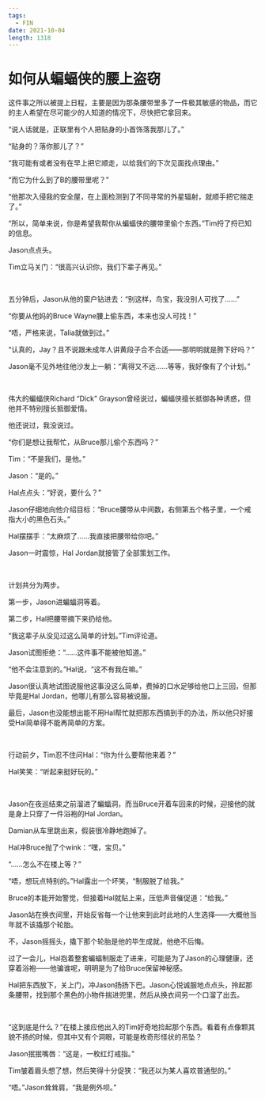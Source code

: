 ```yaml
---
tags:
  - FIN
date: 2021-10-04
length: 1318
---
```


# 如何从蝙蝠侠的腰上盗窃

这件事之所以被提上日程，主要是因为那条腰带里多了一件极其敏感的物品，而它的主人希望在尽可能少的人知道的情况下，尽快把它拿回来。

“说人话就是，正联里有个人把贴身的小首饰落我那儿了。”

“贴身的？落你那儿了？”

“我可能有或者没有在早上把它顺走，以给我们的下次见面找点理由。”

“而它为什么到了B的腰带里呢？”

“他那次入侵我的安全屋，在上面检测到了不同寻常的外星辐射，就顺手把它揣走了。”

“所以，简单来说，你是希望我帮你从蝙蝠侠的腰带里偷个东西。”Tim捋了捋已知的信息。

Jason点点头。

Tim立马关门：“很高兴认识你，我们下辈子再见。”

<br>

五分钟后，Jason从他的窗户钻进去：“别这样，鸟宝，我没别人可找了……”

“你要从他妈的Bruce Wayne腰上偷东西，本来也没人可找！”

“唔，严格来说，Talia就做到过。”

“认真的，Jay？且不说跟未成年人讲黄段子合不合适——那明明就是胯下好吗？”

Jason毫不见外地往他沙发上一躺：“离得又不远……等等，我好像有了个计划。”

<br>

伟大的蝙蝠侠Richard “Dick” Grayson曾经说过，蝙蝠侠擅长抵御各种诱惑，但他并不特别擅长抵御爱情。

他还说过，我没说过。

“你们是想让我帮忙，从Bruce那儿偷个东西吗？”

Tim：“不是我们，是他。”

Jason：“是的。”

Hal点点头：“好说，要什么？”

Jason仔细地向他介绍目标：“Bruce腰带从中间数，右侧第五个格子里，一个戒指大小的黑色石头。”

Hal摆摆手：“太麻烦了……我直接把腰带给你吧。”

Jason一时震惊，Hal Jordan就接管了全部策划工作。

<br>

计划共分为两步。

第一步，Jason进蝙蝠洞等着。

第二步，Hal把腰带摘下来扔给他。

“我这辈子从没见过这么简单的计划。”Tim评论道。

Jason试图拒绝：“……这件事不能被他知道。”

“他不会注意到的。”Hal说，“这不有我在嘛。”

Jason很认真地试图说服他这事没这么简单，费掉的口水足够给他口上三回，但那毕竟是Hal Jordan，他哪儿有那么容易被说服。

最后，Jason也没能想出能不用Hal帮忙就把那东西搞到手的办法，所以他只好接受Hal简单得不能再简单的方案。

<br>

行动前夕，Tim忍不住问Hal：“你为什么要帮他来着？”

Hal笑笑：“听起来挺好玩的。”

<br>

Jason在夜巡结束之前溜进了蝙蝠洞，而当Bruce开着车回来的时候，迎接他的就是身上只穿了一件浴袍的Hal Jordan。

Damian从车里跳出来，假装很冷静地跑掉了。

Hal冲Bruce抛了个wink：“嘿，宝贝。”

“……怎么不在楼上等？”

“唔，想玩点特别的。”Hal露出一个坏笑，“制服脱了给我。”

Bruce的本能开始警觉，但接着Hal就贴上来，压低声音催促道：“给我。”

Jason站在换衣间里，开始反省每一个让他来到此时此地的人生选择——大概他当年就不该撬那个轮胎。

不，Jason摇摇头，撬下那个轮胎是他的毕生成就，他绝不后悔。

过了一会儿，Hal抱着整套蝙蝠制服走了进来，可能是为了Jason的心理健康，还穿着浴袍——他骗谁呢，明明是为了给Bruce保留神秘感。

Hal把东西放下，关上门，冲Jason扬扬下巴。Jason心悦诚服地点点头，拎起那条腰带，找到那个黑色的小物件揣进兜里，然后从换衣间另一个口溜了出去。

<br>

“这到底是什么？”在楼上接应他出入的Tim好奇地捡起那个东西。看着有点像颗其貌不扬的时候，但其中又有个洞眼，可能是枚奇形怪状的吊坠？

Jason抿抿嘴唇：“这是，一枚红灯戒指。”

Tim皱着眉头想了想，然后笑得十分促狭：“我还以为某人喜欢普通型的。”

“唔。”Jason耸耸肩，“我是例外呗。”
